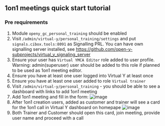## 1on1 meetings quick start tutorial

### Pre requirements

1. Module `openy_gc_personal_training` should be enabled
2. Visit `/admin/virtual-y/personal_training/settings` and put `signals.cibox.tools:8091` as Signalling PRL. You can have own signalling server installed, see https://github.com/open-y-subprojects/virtual_y_signaling_server
3. Ensure your user has `Virtual YMCA Editor` role added to user profile. Warning: admin(superuser) user should be added to this role if planned to be used as 1on1 meeting editor.
4. Ensure you have at least one user logged into Virtual Y at least once
5. Ensure you have at least one user added to role `Virtual trainer`
6. Visit `/admin/virtual-y/personal_training` - you should be able to see a dashboard with links to add 1on1 meeting
7. Add 1on1 meeting and fill in the form: 
![image](https://user-images.githubusercontent.com/563412/217875146-2ae15bff-582c-42b2-8696-e48c4d4cf276.png)
8. After 1on1 creation users, added as customer and trainer will see a card for the 1on1 call in Virtual Y dashboard on homepape
![image](https://user-images.githubusercontent.com/563412/217876715-71051f1d-7f97-4f4d-8f4e-901fb5a7ecec.png)
9. Both Trainer and Customer should open this card, join meeting, provide user name and proceed with a call
